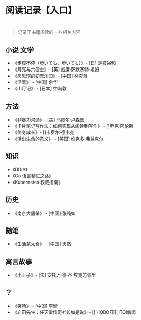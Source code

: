 # 阅读记录【入口】

<!--more-->
#

> 记录了书籍阅读的一些相关内容

## 小说 文学

- 《步履不停（歩いても、歩いても）》- [日] 是枝裕和
- 《月亮与六便士》- [英] 威廉·萨默塞特·毛姆
- 《房思琪的初恋乐园》- [中国] 林奕含
- 《活着》 - [中国] 余华
- 《山月记》 - [日本] 中岛敦

## 方法

- 《非暴力沟通》- [美] 马歇尔·卢森堡
- 《卡片笔记写作法：如何实现从阅读到写作》 - []申克·阿伦斯
- 《终身成长》- []卡罗尔·德韦克
- 《活出生命的意义》 - [美国] 维克多·弗兰克尔

## 知识
- 《DDIA》
- 《Go 语言精进之路》 
- 《Kubernetes 权威指南》

## 历史
- 《南京大屠杀》 - [中国] 张纯如 

## 随笔

- 《生活蒙太奇》 - [中国] 天然

## 寓言故事

- 《小王子》- [法] 安托万·德·圣·埃克苏佩里

## ？
- 《笑场》 - [中国] 李诞
- 《岩田先生：任天堂传奇社长如是说》- [] HOBO日刊ITOI新闻
